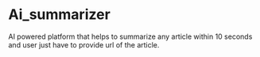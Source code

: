 # Ai_summarizer
 AI powered platform that helps to summarize any article within 10 seconds and user just have to provide url of the article.
